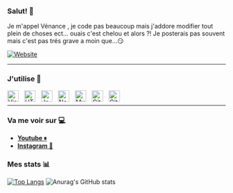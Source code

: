 ### Salut! 👋

Je m'appel Vénance , je code pas beaucoup mais j'addore modifier tout plein de choses ect... ouais c'est chelou et alors ?! Je posterais pas souvent mais c'est pas trés grave a moin que...😏

[![Website](https://img.shields.io/website?label=colatium&style=for-the-badge&url=https%3A%2F%2Fcolatium.ml)](https://colatium.ml)

---

### J'utilise 📌
<img align="left" alt="Visual Studio Code" width="26px" src="https://cdn.jsdelivr.net/gh/devicons/devicon/icons/vscode/vscode-original.svg" style="padding-right:10px;" />
<img align="left" alt="HTML5" width="26px" src="https://cdn.jsdelivr.net/gh/devicons/devicon/icons/html5/html5-original.svg" style="padding-right:10px;" />
<img align="left" alt="JavaScript" width="26px" src="https://cdn.jsdelivr.net/gh/devicons/devicon/icons/javascript/javascript-original.svg" style="padding-right:10px;" />
<img align="left" alt="Node.js" width="26px" src="https://cdn.jsdelivr.net/gh/devicons/devicon/icons/nodejs/nodejs-original.svg" style="padding-right:10px;" />
<img align="left" alt="MySQL" width="26px" src="https://cdn.jsdelivr.net/gh/devicons/devicon/icons/mysql/mysql-original.svg" style="padding-right:10px;" />
<img align="left" alt="Git" width="26px" src="https://cdn.jsdelivr.net/gh/devicons/devicon/icons/git/git-original.svg" style="padding-right:10px;" />
<img align="left" alt="GitHub" width="26px" src="https://user-images.githubusercontent.com/3369400/139448065-39a229ba-4b06-434b-bc67-616e2ed80c8f.png" style="padding-right:10px;" />ㅤ

---

### Va me voir sur 💻

- [**Youtube ⏸**](https://www.youtube.com/channel/UCFLUZf84Ce8M6wkJ6ghZvGw )
- [**Instagram 📸**](https://instagram.com/tazeur_gova) 

### Mes stats 📊

[![Top Langs](https://github-readme-stats.vercel.app/api/top-langs/?username=tazzeur&layout=compact)](https://github.com/tazzeur/github-readme-stats)
![Anurag's GitHub stats](https://github-readme-stats.vercel.app/api?username=Tazzeur&show_icons=true&theme=gradient)
